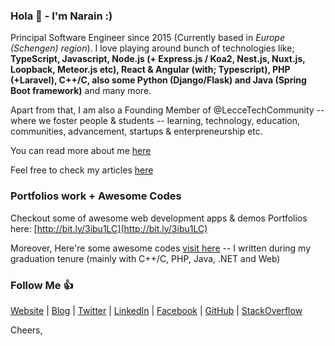 ### Hola 👋 - I'm Narain :)

Principal Software Engineer since 2015 (Currently based in <i>Europe (Schengen) region</i>). I love playing around bunch of technologies like; **TypeScript, Javascript, Node.js (+ Express.js / Koa2, Nest.js, Nuxt.js, Loopback, Meteor.js etc), React & Angular (with; Typescript), PHP (+Laravel), C++/C, also some Python (Django/Flask) and Java (Spring Boot framework)** and many more.

Apart from that, I am also a Founding Member of @LecceTechCommunity -- where we foster people & students -- learning, technology, education, communities, advancement, startups & enterpreneurship etc.

You can read more about me [here](http://narainsagar.github.io)

Feel free to check my articles [here](http://narainsagar.com/blog)

### Portfolios work + Awesome Codes

Checkout some of awesome web development apps & demos Portfolios here: [http://bit.ly/3ibu1LC](http://bit.ly/3ibu1LC)

Moreover, Here're some awesome codes [visit here](https://github.com/narainsagar/awesome-codes/blob/master/AWESOME.md) -- I written during my graduation tenure (mainly with C++/C, PHP, Java, .NET and Web)

<!--
<html>
  <head></head>
  <body>
  <iframe> src="https://narainsagar.github.io/embed/md.htm?src=https://gist.githubusercontent.com/narainsagar/35014fcfde49c4e566a63b0133e092a4/raw/d66445f6053c103a1aeef153185a96f471bbc622/portfolios_work.md"></iframe>
  </body>
</html>
-->

### Follow Me 👍

[Website](https://narainsagar.com) | 
[Blog](https://narainsagar.com/blog) | 
[Twitter](https://twitter.com/narainsagar) | 
[LinkedIn](https://www.linkedin.com/in/narainsagar) | 
[Facebook](https://facebook.com/NarainSagarPage) | 
[GitHub](https://github.com/narainsagar) | 
[StackOverflow](https://www.stackoverflow.com/users/5228251/narainsagar) 

Cheers,

<!--
**narainsagar/narainsagar** is a ✨ _special_ ✨ repository because its `README.md` (this file) appears on your GitHub profile.

Here are some ideas to get you started:

- 🔭 I’m currently working on ...
- 🌱 I’m currently learning ...
- 👯 I’m looking to collaborate on ...
- 🤔 I’m looking for help with ...
- 💬 Ask me about ...
- 📫 How to reach me: ...
- 😄 Pronouns: ...
- ⚡ Fun fact: ...
- ~ just chill ...
- . ab bachay ki jaan logy kia :-P
- Keep going. Keep Looking. Don't settle! 
- #NeverSettle and BeSafe.
- Stay Hungry and Stay Foolish. 
- 9
-->

